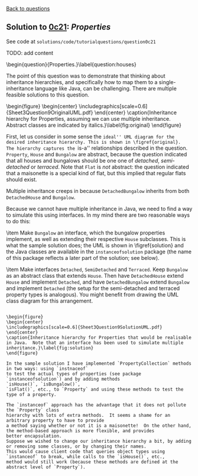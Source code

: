 [Back to questions](../README.md)

## Solution to [0c21](../questions/0c21): *Properties*

See code at `solutions/code/tutorialquestions/question0c21`

TODO: add content

\begin{question}{Properties.}\label{question:houses}

The point of this question was to demonstrate that thinking about inheritance hierarchies, and specifically
how to map them to a single-inheritance language like Java, can be challenging.  There are multiple feasible
solutions to this question.

\begin{figure}
\begin{center}
\includegraphics[scale=0.6]{Sheet3Question9OriginalUML.pdf}
\end{center}
\caption{Inheritance hierarchy for Properties, assuming we can use multiple inheritance.  Abstract classes are indicated by italics.}\label{fig:original}
\end{figure}


First, let us consider in some sense the ``ideal'' UML diagram for the desired inheritance hierarchy.
This is shown in \figref{original}.  The hierarchy captures the ``is-a'' relationships described in
the question.  `Property`, `House` and `Bungalow` are abstract, because
the question indicated that all houses and bungalows should be one one of *detached*, *semi-detached*
or *terraced*.  Note that `Flat` is *not* abstract: the question indicated that a maisonette
is a special kind of flat, but this implied that regular flats should exist.

Multiple inheritance creeps in because `DetachedBungalow` inherits from both `DetachedHouse`
and `Bungalow`.

Because we cannot have multiple inheritance in Java, we need to find a way to simulate this using interfaces.
In my mind there are two reasonable ways to do this:



\item Make `Bungalow` an interface, which the bungalow properties implement, as well as extending their respective
`House` subclasses.  This is what the sample solution does; the UML is shown in \figref{solution} and the Java
classes are available in the `instanceofsolution` package (the name of this package reflects a later part of the solution; see below).

\item Make interfaces `Detached`, `SemiDetached` and `Terraced`.  Keep `Bungalow` as an abstract
class that extends `House`.  Then have `DetachedHouse` extend `House` and implement `Detached`,
and have `DetachedBungalow` extend `Bungalow` and implement `Detached` (the setup for the semi-detached
and terraced property types is analogous).  You might benefit from drawing the UML class diagram for this arrangement.

```

\begin{figure}
\begin{center}
\includegraphics[scale=0.6]{Sheet3Question9SolutionUML.pdf}
\end{center}
\caption{Inheritance hierarchy for Properties that would be realisable in Java.  Note that an interface has been used to simulate multiple inheritance.}\label{fig:solution}
\end{figure}

In the sample solution I have implemented `PropertyCollection` methods in two ways: using `instnaceof`
to test the actual types of properties (see package `instanceofsolution`) and by adding methods
`isHouse()`, `isBungalow()`,
`isFlat()`, etc., to `Property` and using these methods to test the type of a property.

The `instanceof` approach has the advantage that it does not pollute the `Property` class
hierarchy with lots of extra methods.  It seems a shame for an arbitrary property to have to provide
a method saying whether or not it is a maisonette!  On the other hand, the method-based approach is more flexible, and provides
better encapsulation.
Suppose we wished to change our inheritance hierarchy a bit, by adding or removing some classes, or by changing their names.
This would cause client code that queries object types using `instanceof` to break, while calls to the `isHouse()`, etc.,
method would still work (because these methods are defined at the abstract level of `Property`).

